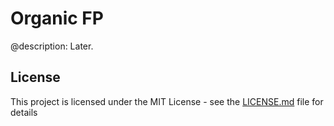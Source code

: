 # Organic FP

@description: Later.

## License

This project is licensed under the MIT License - see the [LICENSE.md](LICENSE.md) file for details